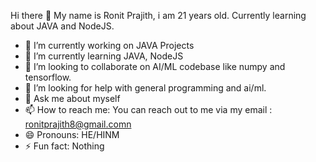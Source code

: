  Hi there 👋
 My name is Ronit Prajith, i am 21 years old. Currently learning about JAVA and NodeJS.

- 🔭 I’m currently working on JAVA Projects
- 🌱 I’m currently learning JAVA, NodeJS
- 👯 I’m looking to collaborate on AI/ML codebase like numpy and tensorflow.
- 🤔 I’m looking for help with general programming and ai/ml.
- 💬 Ask me about myself
- 📫 How to reach me: You can reach out to me via my email : ronitprajith8@gmail.comn
- 😄 Pronouns: HE/HINM
- ⚡ Fun fact: Nothing

